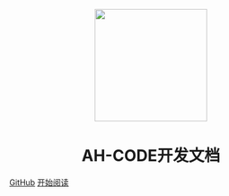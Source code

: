 <p align="center">
<img src="https://ss0.bdstatic.com/70cFvHSh_Q1YnxGkpoWK1HF6hhy/it/u=2481424715,2807309609&fm=26&gp=0.jpg" width="200" height="200"/>
</p>
<h1 align="center">AH-CODE开发文档</h1>

[GitHub](https://github.com/Forever1996Fyk/AHCODE-DevelopDoc)
[开始阅读](/README.md)